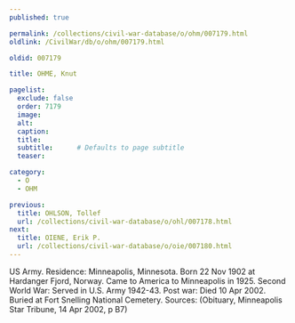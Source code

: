 ```yaml
---
published: true

permalink: /collections/civil-war-database/o/ohm/007179.html
oldlink: /CivilWar/db/o/ohm/007179.html

oldid: 007179

title: OHME, Knut

pagelist:
  exclude: false
  order: 7179
  image: 
  alt:
  caption:
  title:
  subtitle:      # Defaults to page subtitle
  teaser:

category: 
  - O 
  - OHM

previous:
  title: OHLSON, Tollef
  url: /collections/civil-war-database/o/ohl/007178.html  
next:
  title: OIENE, Erik P.
  url: /collections/civil-war-database/o/oie/007180.html   
---
```

US Army. Residence: Minneapolis, Minnesota. Born 22 Nov 1902 at Hardanger Fjord, Norway. Came to America to Minneapolis in 1925. Second World War: Served in U.S. Army 1942-43. Post war: Died 10 Apr 2002. Buried at Fort Snelling National Cemetery. Sources: (Obituary, Minneapolis Star Tribune, 14 Apr 2002, p B7)